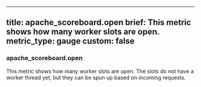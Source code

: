 
---
title: apache_scoreboard.open
brief: This metric shows how many worker slots are open.
metric_type: gauge
custom: false
---
### apache_scoreboard.open

This metric shows how many worker slots are open.  The slots do not have a worker thread yet, but they can be spun up based on incoming requests.

